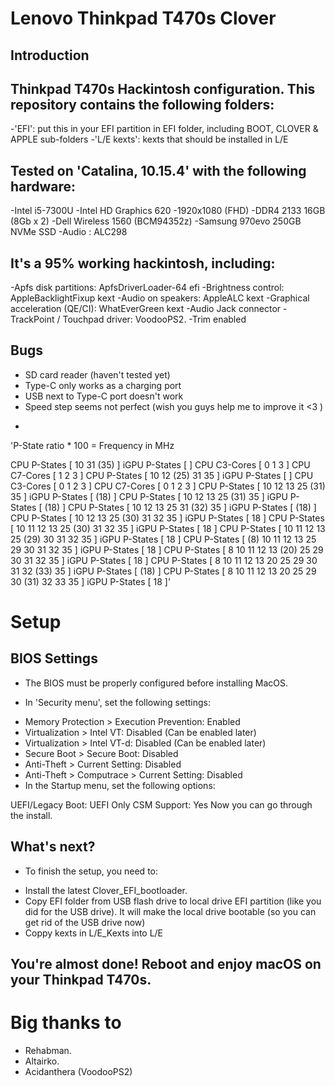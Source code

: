 # Lenovo Thinkpad T470s Clover
## Introduction

## Thinkpad T470s Hackintosh configuration. This repository contains the following folders:
-'EFI': put this in your EFI partition in EFI folder, including BOOT, CLOVER & APPLE sub-folders
-'L/E kexts': kexts that should be installed in L/E

## Tested on 'Catalina, 10.15.4' with the following hardware:
-Intel i5-7300U
-Intel HD Graphics 620
-1920x1080 (FHD)
-DDR4 2133 16GB (8Gb x 2)
-Dell Wireless 1560 (BCM94352z)
-Samsung 970evo 250GB NVMe SSD
-Audio : ALC298

## It's a 95% working hackintosh, including:
-Apfs disk partitions: ApfsDriverLoader-64 efi
-Brightness control: AppleBacklightFixup kext
-Audio on speakers: AppleALC kext
-Graphical acceleration (QE/CI): WhatEverGreen kext
-Audio Jack connector
-TrackPoint / Touchpad driver: VoodooPS2.
-Trim enabled

## Bugs
- SD card reader (haven't tested yet)
- Type-C only works as a charging port
- USB next to Type-C port doesn't work
- Speed step seems not perfect (wish you guys help me to improve it <3 )
+ 
'P-State ratio * 100 = Frequency in MHz

CPU P-States [ 10 31 (35) ] iGPU P-States [ ]
CPU C3-Cores [ 0 1 3 ]
CPU C7-Cores [ 1 2 3 ]
CPU P-States [ 10 12 (25) 31 35 ] iGPU P-States [ ]
CPU C3-Cores [ 0 1 2 3 ]
CPU C7-Cores [ 0 1 2 3 ]
CPU P-States [ 10 12 13 25 (31) 35 ] iGPU P-States [ (18) ]
CPU P-States [ 10 12 13 25 (31) 35 ] iGPU P-States [ (18) ]
CPU P-States [ 10 12 13 25 31 (32) 35 ] iGPU P-States [ (18) ]
CPU P-States [ 10 12 13 25 (30) 31 32 35 ] iGPU P-States [ 18 ]
CPU P-States [ 10 11 12 13 25 (30) 31 32 35 ] iGPU P-States [ 18 ]
CPU P-States [ 10 11 12 13 25 (29) 30 31 32 35 ] iGPU P-States [ 18 ]
CPU P-States [ (8) 10 11 12 13 25 29 30 31 32 35 ] iGPU P-States [ 18 ]
CPU P-States [ 8 10 11 12 13 (20) 25 29 30 31 32 35 ] iGPU P-States [ 18 ]
CPU P-States [ 8 10 11 12 13 20 25 29 30 31 32 (33) 35 ] iGPU P-States [ (18) ]
CPU P-States [ 8 10 11 12 13 20 25 29 30 (31) 32 33 35 ] iGPU P-States [ 18 ]'
# Setup
## BIOS Settings
- The BIOS must be properly configured before installing MacOS.

- In 'Security menu', set the following settings:

+ Memory Protection > Execution Prevention: Enabled
+ Virtualization > Intel VT: Disabled (Can be enabled later)
+ Virtualization > Intel VT-d: Disabled (Can be enabled later)
+ Secure Boot > Secure Boot: Disabled
+ Anti-Theft > Current Setting: Disabled
+ Anti-Theft > Computrace > Current Setting: Disabled
+ In the Startup menu, set the following options:

UEFI/Legacy Boot: UEFI Only
CSM Support: Yes
Now you can go through the install.

## What's next?
- To finish the setup, you need to:
+ Install the latest Clover_EFI_bootloader.
+ Copy EFI folder from USB flash drive to local drive EFI partition (like you did for the USB drive). It will make the local drive bootable (so you can get rid of the USB drive now)
+ Coppy kexts in L/E_Kexts into L/E

## You're almost done! Reboot and enjoy macOS on your Thinkpad T470s.


# Big thanks to 

- Rehabman.
- Altairko.
- Acidanthera (VoodooPS2)



